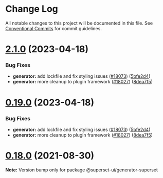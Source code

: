 <!--
Licensed to the Apache Software Foundation (ASF) under one
or more contributor license agreements.  See the NOTICE file
distributed with this work for additional information
regarding copyright ownership.  The ASF licenses this file
to you under the Apache License, Version 2.0 (the
"License"); you may not use this file except in compliance
with the License.  You may obtain a copy of the License at
  http://www.apache.org/licenses/LICENSE-2.0
Unless required by applicable law or agreed to in writing,
software distributed under the License is distributed on an
"AS IS" BASIS, WITHOUT WARRANTIES OR CONDITIONS OF ANY
KIND, either express or implied.  See the License for the
specific language governing permissions and limitations
under the License.
-->
# Change Log

All notable changes to this project will be documented in this file.
See [Conventional Commits](https://conventionalcommits.org) for commit guidelines.

# [2.1.0](https://github.com/apache/superset/compare/v2021.41.0...v2.1.0) (2023-04-18)

### Bug Fixes

- **generator:** add lockfile and fix styling issues ([#18073](https://github.com/apache/superset/issues/18073)) ([5bfe2d4](https://github.com/apache/superset/commit/5bfe2d47b0d46d6f561fdae6e803d6929ffe840b))
- **generator:** more cleanup to plugin framework ([#18027](https://github.com/apache/superset/issues/18027)) ([8dea7f5](https://github.com/apache/superset/commit/8dea7f500bea194f55c15c9f1511a35b2c328cd6))

# [0.19.0](https://github.com/apache/superset/compare/v2021.41.0...v0.19.0) (2023-04-18)

### Bug Fixes

- **generator:** add lockfile and fix styling issues ([#18073](https://github.com/apache/superset/issues/18073)) ([5bfe2d4](https://github.com/apache/superset/commit/5bfe2d47b0d46d6f561fdae6e803d6929ffe840b))
- **generator:** more cleanup to plugin framework ([#18027](https://github.com/apache/superset/issues/18027)) ([8dea7f5](https://github.com/apache/superset/commit/8dea7f500bea194f55c15c9f1511a35b2c328cd6))

# [0.18.0](https://github.com/apache-superset/superset-ui/compare/v0.17.87...v0.18.0) (2021-08-30)

**Note:** Version bump only for package @superset-ui/generator-superset
